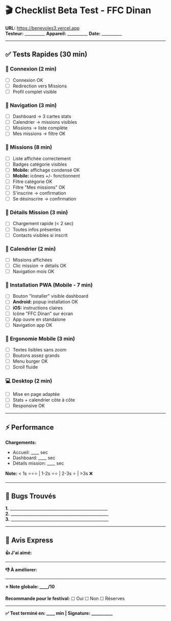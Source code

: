 # 🎬 Checklist Beta Test - FFC Dinan

**URL:** https://benevoles3.vercel.app  
**Testeur:** __________ **Appareil:** __________ **Date:** __________

---

## ✅ Tests Rapides (30 min)

### 🔐 Connexion (2 min)
- [ ] Connexion OK
- [ ] Redirection vers Missions
- [ ] Profil complet visible

### 📱 Navigation (3 min)
- [ ] Dashboard → 3 cartes stats
- [ ] Calendrier → missions visibles
- [ ] Missions → liste complète
- [ ] Mes missions → filtre OK

### 🎯 Missions (8 min)
- [ ] Liste affichée correctement
- [ ] Badges catégorie visibles
- [ ] **Mobile:** affichage condensé OK
- [ ] **Mobile:** icônes +/- fonctionnent
- [ ] Filtre catégorie OK
- [ ] Filtre "Mes missions" OK
- [ ] S'inscrire → confirmation
- [ ] Se désinscrire → confirmation

### 📄 Détails Mission (3 min)
- [ ] Chargement rapide (< 2 sec)
- [ ] Toutes infos présentes
- [ ] Contacts visibles si inscrit

### 📅 Calendrier (2 min)
- [ ] Missions affichées
- [ ] Clic mission → détails OK
- [ ] Navigation mois OK

### 📲 Installation PWA (Mobile - 7 min)
- [ ] Bouton "Installer" visible dashboard
- [ ] **Android:** popup installation OK
- [ ] **iOS:** instructions claires
- [ ] Icône "FFC Dinan" sur écran
- [ ] App ouvre en standalone
- [ ] Navigation app OK

### 📐 Ergonomie Mobile (3 min)
- [ ] Textes lisibles sans zoom
- [ ] Boutons assez grands
- [ ] Menu burger OK
- [ ] Scroll fluide

### 💻 Desktop (2 min)
- [ ] Mise en page adaptée
- [ ] Stats + calendrier côte à côte
- [ ] Responsive OK

---

## ⚡ Performance

**Chargements:**
- Accueil: ____ sec
- Dashboard: ____ sec  
- Détails mission: ____ sec

**Note:** < 1s ⭐⭐⭐ | 1-2s ⭐⭐ | 2-3s ⭐ | >3s ❌

---

## 🐛 Bugs Trouvés

**1.** ________________________________________________  
**2.** ________________________________________________  
**3.** ________________________________________________

---

## 💭 Avis Express

**👍 J'ai aimé:**  
_____________________________________________________

**👎 À améliorer:**  
_____________________________________________________

**⭐ Note globale: ____/10**

**Recommande pour le festival:** ☐ Oui ☐ Non ☐ Réserves

---

**✅ Test terminé en: ____ min | Signature: __________**

